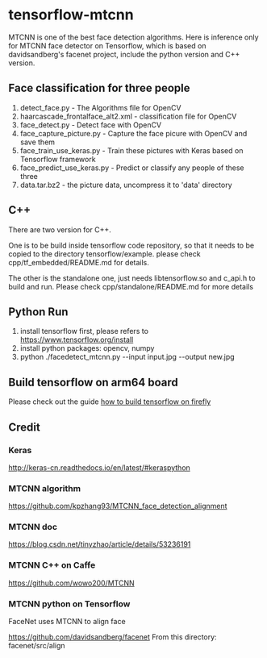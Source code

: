 # tensorflow-mtcnn

MTCNN is one of the best face detection algorithms.
Here is inference only for MTCNN face detector on Tensorflow, which is based on davidsandberg's facenet project, include the python version and C++ version.

## Face classification for three people

1. detect_face.py - The Algorithms file for OpenCV
2. haarcascade_frontalface_alt2.xml - classification file for OpenCV
3. face_detect.py - Detect face with OpenCV
4. face_capture_picture.py - Capture the face picure with OpenCV and save them
5. face_train_use_keras.py - Train these pictures with Keras based on Tensorflow framework
6. face_predict_use_keras.py - Predict or classify any people of these three
7. data.tar.bz2 - the picture data, uncompress it to 'data' directory

## C++

There are two version for C++.

One is to be build inside tensorflow code repository, so that it needs to be copied to the directory tensorflow/example.
please check cpp/tf_embedded/README.md for details.

The other is the standalone one, just needs libtensorflow.so and c_api.h to build and run.
Please check cpp/standalone/README.md for more details

## Python Run
1. install tensorflow first, please refers to https://www.tensorflow.org/install
2. install python packages: opencv, numpy
3. python ./facedetect_mtcnn.py --input input.jpg --output  new.jpg

## Build tensorflow on arm64 board

Please check out the guide [how to build tensorflow on firefly](https://cyberfire.github.io/tensorflow/rk3399/howto%20build%20tensorflow%20on%20firefly.md)

## Credit

### Keras

http://keras-cn.readthedocs.io/en/latest/#keraspython

### MTCNN algorithm

https://github.com/kpzhang93/MTCNN_face_detection_alignment

### MTCNN doc

https://blog.csdn.net/tinyzhao/article/details/53236191

### MTCNN C++ on Caffe

https://github.com/wowo200/MTCNN

### MTCNN python on Tensorflow 

FaceNet uses MTCNN to align face

https://github.com/davidsandberg/facenet
From this directory:
  facenet/src/align


